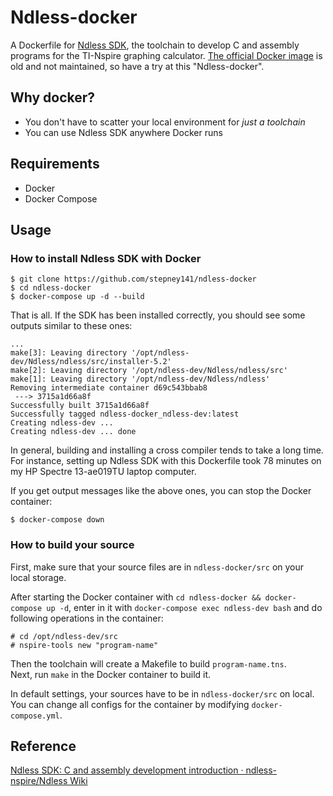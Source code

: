 # Ndless-docker

A Dockerfile for [Ndless SDK](https://github.com/ndless-nspire/Ndless/), the toolchain to develop C and assembly programs for the TI-Nspire graphing calculator.
[The official Docker image](https://hub.docker.com/r/ndless/ndless-sdk) is old and not maintained, so have a try at this "Ndless-docker".

## Why docker?

- You don't have to scatter your local environment for *just a toolchain*
- You can use Ndless SDK anywhere Docker runs

## Requirements

- Docker
- Docker Compose

## Usage

### How to install Ndless SDK with Docker

```
$ git clone https://github.com/stepney141/ndless-docker
$ cd ndless-docker
$ docker-compose up -d --build
```

That is all. If the SDK has been installed correctly, you should see some outputs similar to these ones:

```
...
make[3]: Leaving directory '/opt/ndless-dev/Ndless/ndless/src/installer-5.2'
make[2]: Leaving directory '/opt/ndless-dev/Ndless/ndless/src'
make[1]: Leaving directory '/opt/ndless-dev/Ndless/ndless'
Removing intermediate container d69c543bbab8
 ---> 3715a1d66a8f
Successfully built 3715a1d66a8f
Successfully tagged ndless-docker_ndless-dev:latest
Creating ndless-dev ... 
Creating ndless-dev ... done
```

In general, building and installing a cross compiler tends to take a long time.
For instance, setting up Ndless SDK with this Dockerfile took 78 minutes on my HP Spectre 13-ae019TU laptop computer.

If you get output messages like the above ones, you can stop the Docker container:

```
$ docker-compose down
```

### How to build your source

First, make sure that your source files are in ``ndless-docker/src`` on your local storage.

After starting the Docker container with ``cd ndless-docker && docker-compose up -d``, enter in it with ``docker-compose exec ndless-dev bash`` and do following operations in the container:

```
# cd /opt/ndless-dev/src
# nspire-tools new "program-name"
```

Then the toolchain will create a Makefile to build ``program-name.tns``.  
Next, run ``make`` in the Docker container to build it.

In default settings, your sources have to be in ``ndless-docker/src`` on local.  
You can change all configs for the container by modifying ``docker-compose.yml``.

## Reference

[Ndless SDK: C and assembly development introduction · ndless-nspire/Ndless Wiki](https://github.com/ndless-nspire/Ndless/wiki/Ndless-SDK:-C-and-assembly-development-introduction)
